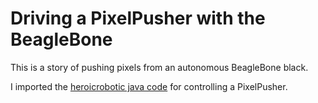 Driving a PixelPusher with the BeagleBone
=========================================

This is a story of pushing pixels
from an autonomous BeagleBone black.

I imported
the [heroicrobotic java code](https://github.com/robot-head/PixelPusher-java)
for controlling a PixelPusher.
